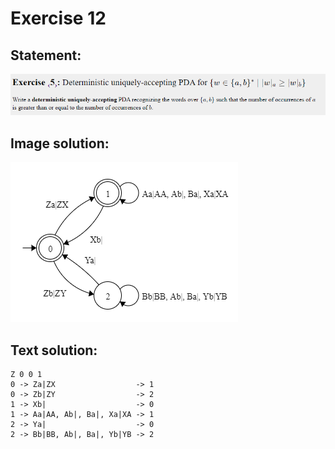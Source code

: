 # Exercise 12

## Statement:
![Statement](https://github.com/AdriCri22/Teoria-Computacion-TC-FIB/blob/main/PDA/05/Statement_5.png)

## Image solution:
![Solution](https://github.com/AdriCri22/Teoria-Computacion-TC-FIB/blob/main/PDA/05/Image_sol_5.png)

## Text solution:
    Z 0 0 1
    0 -> Za|ZX                  -> 1
    0 -> Zb|ZY                  -> 2
    1 -> Xb|                    -> 0
    1 -> Aa|AA, Ab|, Ba|, Xa|XA -> 1
    2 -> Ya|                    -> 0
    2 -> Bb|BB, Ab|, Ba|, Yb|YB -> 2
